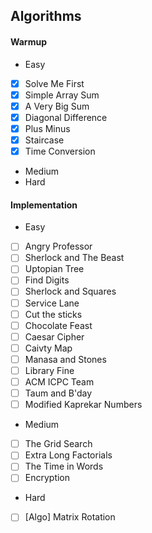 ## Algorithms

#### Warmup
 * Easy
  * [x] Solve Me First
  * [x] Simple Array Sum
  * [x] A Very Big Sum
  * [x] Diagonal Difference
  * [x] Plus Minus
  * [x] Staircase
  * [x] Time Conversion
 * Medium
 * Hard

#### Implementation
 * Easy
  * [ ] Angry Professor
  * [ ] Sherlock and The Beast
  * [ ] Uptopian Tree
  * [ ] Find Digits
  * [ ] Sherlock and Squares
  * [ ] Service Lane
  * [ ] Cut the sticks
  * [ ] Chocolate Feast
  * [ ] Caesar Cipher
  * [ ] Caivty Map
  * [ ] Manasa and Stones
  * [ ] Library Fine
  * [ ] ACM ICPC Team
  * [ ] Taum and B'day
  * [ ] Modified Kaprekar Numbers
 * Medium
  * [ ] The Grid Search
  * [ ] Extra Long Factorials
  * [ ] The Time in Words
  * [ ] Encryption
 * Hard
  * [ ] \[Algo\] Matrix Rotation